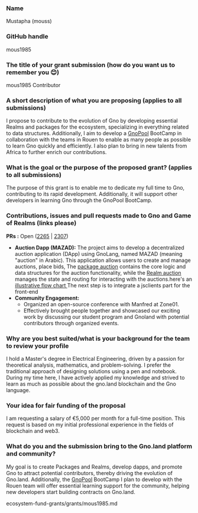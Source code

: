 ### Name
Mustapha (mouss)

### GitHub handle
mous1985

### The title of your grant submission (how do you want us to remember you 😊)
mous1985 Contributor

### A short description of what you are proposing (applies to all submissions)
I propose to contribute to the evolution of Gno by developing essential Realms and packages for the ecosystem, specializing in everything related to data structures. Additionally, I aim to develop a [GnoPool](https://hackmd.io/JRatkf0wQ_uYB5G2wNvRRw) BootCamp in collaboration with the teams in Rouen to enable as many people as possible to learn Gno quickly and efficiently. I also plan to bring in new talents from Africa to further enrich our contributions.

### What is the goal or the purpose of the proposed grant? (applies to all submissions)
The purpose of this grant is to enable me to dedicate my full time to Gno, contributing to its rapid development. Additionally, it will support other developers in learning Gno through the GnoPool BootCamp.

### Contributions, issues and pull requests made to Gno and Game of Realms (links please)
**PRs :** 
 Open ([2265](https://github.com/gnolang/gno/pull/2265) | [2307](https://github.com/gnolang/gno/pull/2307))
- **Auction Dapp (MAZAD):**
    The project aims to develop a decentralized auction application (DApp) using GnoLang, named MAZAD (meaning "auction" in Arabic). 
    This application allows users to create and manage auctions, place bids, The [package auction](https://github.com/mous1985/gno/tree/auctionwithnft/examples/gno.land/p/demo/auction) contains the core logic and data structures for the auction functionality, while the [Realm auction](https://github.com/mous1985/gno/tree/auctionwithnft/examples/gno.land/p/demo/auction) manages the state   and routing for interacting with the auctions.here's an[ illustrative flow chart ](https://miro.com/app/board/uXjVK4Dd0Hc=/)
    The next step is to integrate a jsclients part for the front-end
- **Community Engagement:**
    * Organized an open-source conference with Manfred at Zone01.
    * Effectively brought people together and showcased our exciting work by discussing our student program and Gnoland with potential contributors through organized events.
### Why are you best suited/what is your background for the team to review your profile
I hold a Master's degree in Electrical Engineering, driven by a passion for theoretical analysis, mathematics, and problem-solving. I prefer the traditional approach of designing solutions using a pen and notebook.
During my time here, I have actively applied my knowledge and strived to learn as much as possible about the gno.land blockchain and the Gno language.

### Your idea for fair funding of the proposal
I am requesting a salary of €5,000 per month for a full-time position. This request is based on my initial professional experience in the fields of blockchain and web3.

### What do you and the submission bring to the Gno.land platform and community?
My goal is to create Packages and Realms, develop dapps, and promote Gno to attract potential contributors, thereby driving the evolution of Gno.land. Additionally, the [GnoPool](https://hackmd.io/JRatkf0wQ_uYB5G2wNvRRw) BootCamp I plan to develop with the Rouen team will offer essential learning support for the community, helping new developers start building contracts on Gno.land.

ecosystem-fund-grants/grants/mous1985.md